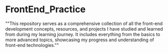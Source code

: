 # FrontEnd_Practice
""This repository serves as a comprehensive collection of all the front-end development concepts, resources, and projects I have studied and learned from during my learning journey. It includes everything from the basics to more advanced topics, showcasing my progress and understanding of front-end technologies.""
